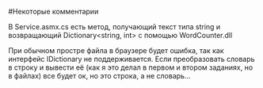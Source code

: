 #Некоторые комментарии

В Service.asmx.cs есть метод, получающий текст типа string и возвращающий Dictionary<string, int> с помощью WordCounter.dll

При обычном простре файла в браузере будет ошибка, так как интерфейс IDictionary не поддерживается. Если преобразовать словарь в строку и вывести её (как я это делал в первом и втором заданиях, но в файлах) все будет ок, но это строка, а не словарь...

